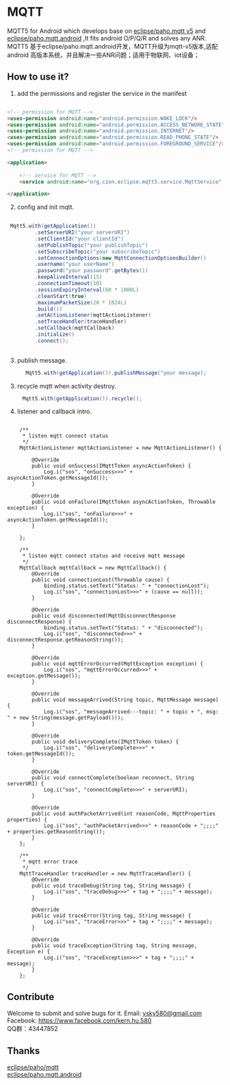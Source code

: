 # MQTT

MQTT5 for Android which develops base
on [eclipse/paho.mqtt v5](https://github.com/eclipse/paho.mqtt.java)
and [eclipse/paho.mqtt.android](https://github.com/eclipse/paho.mqtt.android) ,It fits android
O/P/Q/R and solves any ANR.  
MQTT5 基于eclipse/paho.mqtt.android开发，MQTT升级为mqtt-v5版本,适配android 高版本系统，并且解决一些ANR问题；适用于物联网、iot设备；

## How to use it?

1. add the permissions and register the service in the manifest

```html

<!-- permission for MQTT -->
<uses-permission android:name="android.permission.WAKE_LOCK"/>
<uses-permission android:name="android.permission.ACCESS_NETWORK_STATE"/>
<uses-permission android:name="android.permission.INTERNET"/>
<uses-permission android:name="android.permission.READ_PHONE_STATE"/>
<uses-permission android:name="android.permission.FOREGROUND_SERVICE"/>
<!-- permission for MQTT -->

<application>
    
    <!-- service for MQTT -->
    <service android:name="org.cion.eclipse.mqtt5.service.MqttService" />

</application>

```

2. config and init mqtt.

```java  
  
 Mqtt5.with(getApplication())
         .setServerURI("your serverURI")
         .setClientId("your clientId")
         .setPublishTopic("your publishTopic")
         .setSubscribeTopic("your subscribeTopic")
         .setConnectionOptions(new MqttConnectionOptionsBuilder()
         .username("your userName")
         .password("your password".getBytes())
         .keepAliveInterval(15)
         .connectionTimeout(10)
         .sessionExpiryInterval(60 * 1000L)
         .cleanStart(true)
         .maximumPacketSize(20 * 1024L)
         .build())
         .setActionListener(mqttActionListener)
         .setTraceHandler(traceHandler)
         .setCallback(mqttCallback)
         .initialize()
         .connect();
         
```

3. publish message.

```java 
      Mqtt5.with(getApplication()).publishMessage("your message);   
```

3. recycle mqtt when activity destroy.

```java 
     Mqtt5.with(getApplication()).recycle();
```

4. listener and callback intro.

```

    /**
     * listen mqtt connect status
     */
    MqttActionListener mqttActionListener = new MqttActionListener() {

        @Override
        public void onSuccess(IMqttToken asyncActionToken) {
            Log.i("sos", "onSuccess>>>" + asyncActionToken.getMessageId());
        }

        @Override
        public void onFailure(IMqttToken asyncActionToken, Throwable exception) {
            Log.i("sos", "onFailure>>>" + asyncActionToken.getMessageId());
        }

    };

    /**
     * listen mqtt connect status and receive mqtt message
     */
    MqttCallback mqttCallback = new MqttCallback() {
        @Override
        public void connectionLost(Throwable cause) {
            binding.status.setText("Status: " + "connectionLost");
            Log.i("sos", "connectionLost>>>" + (cause == null));
        }

        @Override
        public void disconnected(MqttDisconnectResponse disconnectResponse) {
            binding.status.setText("Status: " + "disconnected");
            Log.i("sos", "disconnected>>>" + disconnectResponse.getReasonString());
        }

        @Override
        public void mqttErrorOccurred(MqttException exception) {
            Log.i("sos", "mqttErrorOccurred>>>" + exception.getMessage());
        }

        @Override
        public void messageArrived(String topic, MqttMessage message) {
            Log.i("sos", "messageArrived---topic: " + topic + ", msg: " + new String(message.getPayload()));
        }

        @Override
        public void deliveryComplete(IMqttToken token) {
            Log.i("sos", "deliveryComplete>>>" + token.getMessageId());
        }

        @Override
        public void connectComplete(boolean reconnect, String serverURI) {
            Log.i("sos", "connectComplete>>>" + serverURI);
        }

        @Override
        public void authPacketArrived(int reasonCode, MqttProperties properties) {
            Log.i("sos", "authPacketArrived>>>" + reasonCode + ";;;;" + properties.getReasonString());
        }
    };

    /**
     * mqtt error trace
     */
    MqttTraceHandler traceHandler = new MqttTraceHandler() {
        @Override
        public void traceDebug(String tag, String message) {
            Log.i("sos", "traceDebug>>>" + tag + ";;;;" + message);
        }

        @Override
        public void traceError(String tag, String message) {
            Log.i("sos", "traceError>>>" + tag + ";;;;" + message);
        }

        @Override
        public void traceException(String tag, String message, Exception e) {
            Log.i("sos", "traceException>>>" + tag + ";;;;" + message);
        }
    };

```

## Contribute

Welcome to submit and solve bugs for it.
Email: vsky580@gmail.com  
Facebook: https://www.facebook.com/kern.hu.580   
QQ群：43447852  

## Thanks

[eclipse/paho/mqtt](https://github.com/eclipse/paho.mqtt.java)   
[eclipse/paho.mqtt.android](https://github.com/eclipse/paho.mqtt.android)  